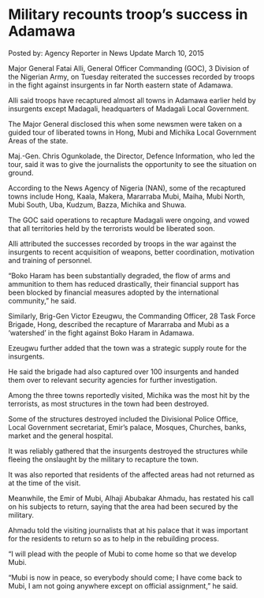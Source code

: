 # Military recounts troop’s success in Adamawa

Posted by: Agency Reporter  in News Update March 10, 2015

Major General Fatai Alli, General Officer Commanding \(GOC\), 3 Division of the Nigerian Army, on Tuesday reiterated the successes recorded by troops in the fight against insurgents in far North eastern state of Adamawa.

Alli said troops have recaptured almost all towns in Adamawa earlier held by insurgents except Madagali, headquarters of Madagali Local Government.

The Major General disclosed this when some newsmen were taken on a guided tour of liberated towns in Hong, Mubi and Michika Local Government Areas of the state.

Maj.-Gen. Chris Ogunkolade, the Director, Defence Information, who led the tour, said it was to give the journalists the opportunity to see the situation on ground.

According to the News Agency of Nigeria \(NAN\), some of the recaptured towns include Hong, Kaala, Makera, Mararraba Mubi, Maiha, Mubi North, Mubi South, Uba, Kudzum, Bazza, Michika and Shuwa.

The GOC said operations to recapture Madagali were ongoing, and vowed that all territories held by the terrorists would be liberated soon.

Alli attributed the successes recorded by troops in the war against the insurgents to recent acquisition of weapons, better coordination, motivation and training of personnel.

“Boko Haram has been substantially degraded, the flow of arms and ammunition to them has reduced drastically, their financial support has been blocked by financial measures adopted by the international community,” he said.

Similarly, Brig-Gen Victor Ezeugwu, the Commanding Officer, 28 Task Force Brigade, Hong, described the recapture of Mararraba and Mubi as a ‘watershed’ in the fight against Boko Haram in Adamawa.

Ezeugwu further added that the town was a strategic supply route for the insurgents.

He said the brigade had also captured over 100 insurgents and handed them over to relevant security agencies for further investigation.

Among the three towns reportedly visited, Michika was the most hit by the terrorists, as most structures in the town had been destroyed.

Some of the structures destroyed included the Divisional Police Office, Local Government secretariat, Emir’s palace, Mosques, Churches, banks, market and the general hospital.

It was reliably gathered that the insurgents destroyed the structures while fleeing the onslaught by the military to recapture the town.

It was also reported that residents of the affected areas had not returned as at the time of the visit.

Meanwhile, the Emir of Mubi, Alhaji Abubakar Ahmadu, has restated his call on his subjects to return, saying that the area had been secured by the military.

Ahmadu told the visiting journalists that at his palace that it was important for the residents to return so as to help in the rebuilding process.

“I will plead with the people of Mubi to come home so that we develop Mubi.

“Mubi is now in peace, so everybody should come; I have come back to Mubi, I am not going anywhere except on official assignment,” he said.
